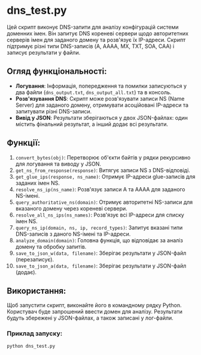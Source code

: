 # dns_test.py

Цей скрипт виконує DNS-запити для аналізу конфігурацій системи доменних імен. 
Він запитує DNS кореневі сервери щодо авторитетних серверів імен для заданого домену та розв'язує їх IP-адреси.
Скрипт підтримує різні типи DNS-записів (A, AAAA, MX, TXT, SOA, CAA) і записує результати у файли.

## Огляд функціональності:
- **Логування**: Інформація, попередження та помилки записуються у два файли (`dns_output.txt`, `dns_output_all.txt`) та в консоль.
- **Розв'язування DNS**: Скрипт може розв'язувати записи NS (Name Server) для заданого домену, отримувати асоційовані IP-адреси та запитувати різні DNS-записи.
- **Вивід у JSON**: Результати зберігаються у двох JSON-файлах: один містить фінальний результат, а інший додає всі результати.

## Функції:
1. `convert_bytes(obj)`: Перетворює об'єкти байтів у рядки рекурсивно для логування та виводу у JSON.
2. `get_ns_from_response(response)`: Витягує записи NS з DNS-відповіді.
3. `get_glue_ips(response, ns_name)`: Отримує IP-адреси glue-записів для заданих імен NS.
4. `resolve_ns_ip(ns_name)`: Розв'язує записи A та AAAA для заданого NS-імені.
5. `query_authoritative_ns(domain)`: Отримує авторитетні NS-записи для вказаного домену через кореневі сервери.
6. `resolve_all_ns_ips(ns_names)`: Розв'язує всі IP-адреси для списку імен NS.
7. `query_ns_ip(domain, ns, ip, record_types)`: Запитує вказані типи DNS-записів з даного NS-імені та IP-адреси.
8. `analyze_domain(domain)`: Головна функція, що відповідає за аналіз домену та обробку запитів.
9. `save_to_json_w(data, filename)`: Зберігає результати у JSON-файл (перезаписує).
10. `save_to_json_a(data, filename)`: Зберігає результати у JSON-файл (додає).

## Використання:
Щоб запустити скрипт, виконайте його в командному рядку Python. 
Користувач буде запрошений ввести домен для аналізу. Результати будуть збережені у JSON-файлах, а також записані у лог-файли.

### Приклад запуску:
```bash
python dns_test.py
